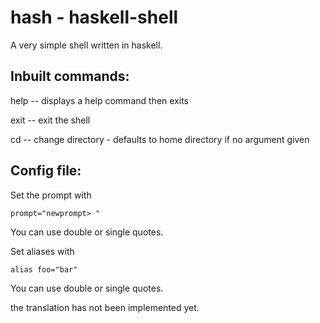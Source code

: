 # hash - haskell-shell
A very simple shell written in haskell.

## Inbuilt commands:

help -- displays a help command then exits

exit -- exit the shell

cd -- change directory - defaults to home directory if no argument given

## Config file:

Set the prompt with

`prompt="newprompt> "`

You can use double or single quotes.

Set aliases with

`alias foo="bar"`

You can use double or single quotes.

the translation has not been implemented yet.
